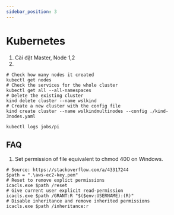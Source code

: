 ```yaml
---
sidebar_position: 3
---
```


# Kubernetes

1. Cài đặt Master, Node 1,2
2. 

```shell
# Check how many nodes it created
kubectl get nodes
# Check the services for the whole cluster
kubectl get all --all-namespaces
# Delete the existing cluster
kind delete cluster --name wslkind
# Create a new cluster with the config file
kind create cluster --name wslkindmultinodes --config ./kind-3nodes.yaml
```

```shell
kubectl logs jobs/pi
```

## FAQ
1. Set permission of file equivalent to chmod 400 on Windows.
```shell
# Source: https://stackoverflow.com/a/43317244
$path = ".\aws-ec2-key.pem"
# Reset to remove explict permissions
icacls.exe $path /reset
# Give current user explicit read-permission
icacls.exe $path /GRANT:R "$($env:USERNAME):(R)"
# Disable inheritance and remove inherited permissions
icacls.exe $path /inheritance:r
```


